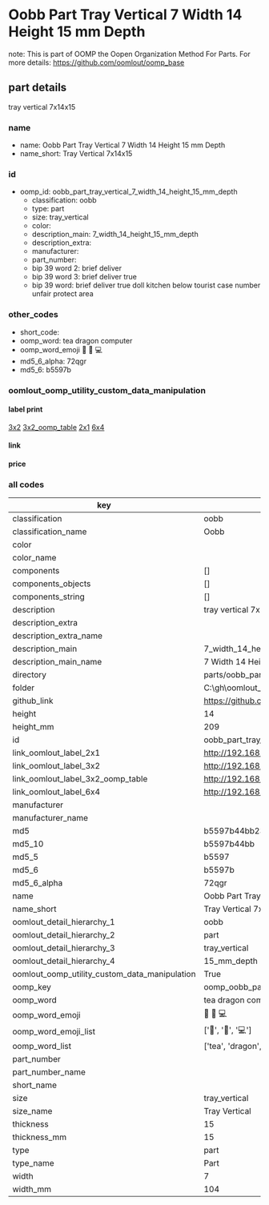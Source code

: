 # Oobb Part Tray Vertical 7 Width 14 Height 15 mm Depth  

note: This is part of OOMP the Oopen Organization Method For Parts. For more details: https://github.com/oomlout/oomp_base

##  part details
  



tray vertical 7x14x15



### name
* name: Oobb Part Tray Vertical 7 Width 14 Height 15 mm Depth
* name_short: Tray Vertical 7x14x15 
### id
* oomp_id: oobb_part_tray_vertical_7_width_14_height_15_mm_depth
  * classification: oobb
  * type: part
  * size: tray_vertical
  * color: 
  * description_main: 7_width_14_height_15_mm_depth
  * description_extra: 
  * manufacturer: 
  * part_number: 
  * bip 39 word 2: brief deliver
  * bip 39 word 3: brief deliver true
  * bip 39 word: brief deliver true doll kitchen below tourist case number unfair protect area

### other_codes
* short_code: 
* oomp_word: tea dragon computer
* oomp_word_emoji :tea: :dragon: :computer:
* md5_6_alpha: 72qgr
* md5_6: b5597b






### oomlout_oomp_utility_custom_data_manipulation
#### label print
[3x2](http://192.168.1.245:1112/?label=oomp%2072qgr)
[3x2_oomp_table](http://192.168.1.108:1112/?label=oomp%2072qgr)
[2x1](http://192.168.1.242:1112/?label=oomp%2072qgr)
[6x4](http://192.168.1.55:1112/?label=oomp%2072qgr)    

#### link

                              

#### price







### all codes 
| key | value |  
| --- | --- |  
| classification | oobb |  
| classification_name | Oobb |  
| color |  |  
| color_name |  |  
| components | [] |  
| components_objects | [] |  
| components_string | [] |  
| description | tray vertical 7x14x15 |  
| description_extra |  |  
| description_extra_name |  |  
| description_main | 7_width_14_height_15_mm_depth |  
| description_main_name | 7 Width 14 Height 15 mm Depth |  
| directory | parts/oobb_part_tray_vertical_7_width_14_height_15_mm_depth |  
| folder | C:\gh\oomlout_oobb_version_4_generated_parts\parts\oobb_part_tray_vertical_7_width_14_height_15_mm_depth |  
| github_link | https://github.com/oomlout/oomlout_oomp_part_src/tree/main/parts/oobb_part_tray_vertical_7_width_14_height_15_mm_depth |  
| height | 14 |  
| height_mm | 209 |  
| id | oobb_part_tray_vertical_7_width_14_height_15_mm_depth |  
| link_oomlout_label_2x1 | http://192.168.1.242:1112/?label=oomp%2072qgr |  
| link_oomlout_label_3x2 | http://192.168.1.245:1112/?label=oomp%2072qgr |  
| link_oomlout_label_3x2_oomp_table | http://192.168.1.108:1112/?label=oomp%2072qgr |  
| link_oomlout_label_6x4 | http://192.168.1.55:1112/?label=oomp%2072qgr |  
| manufacturer |  |  
| manufacturer_name |  |  
| md5 | b5597b44bb233cbc533d840bd28e80df |  
| md5_10 | b5597b44bb |  
| md5_5 | b5597 |  
| md5_6 | b5597b |  
| md5_6_alpha | 72qgr |  
| name | Oobb Part Tray Vertical 7 Width 14 Height 15 mm Depth |  
| name_short | Tray Vertical 7x14x15  |  
| oomlout_detail_hierarchy_1 | oobb |  
| oomlout_detail_hierarchy_2 | part |  
| oomlout_detail_hierarchy_3 | tray_vertical |  
| oomlout_detail_hierarchy_4 | 15_mm_depth |  
| oomlout_oomp_utility_custom_data_manipulation | True |  
| oomp_key | oomp_oobb_part_tray_vertical_7_width_14_height_15_mm_depth |  
| oomp_word | tea dragon computer |  
| oomp_word_emoji | :tea: :dragon: :computer: |  
| oomp_word_emoji_list | [':tea:', ':dragon:', ':computer:'] |  
| oomp_word_list | ['tea', 'dragon', 'computer'] |  
| part_number |  |  
| part_number_name |  |  
| short_name |  |  
| size | tray_vertical |  
| size_name | Tray Vertical |  
| thickness | 15 |  
| thickness_mm | 15 |  
| type | part |  
| type_name | Part |  
| width | 7 |  
| width_mm | 104 |  
